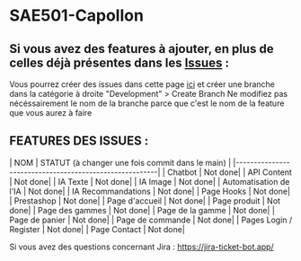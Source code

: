 # SAE501-Capollon

## Si vous avez des features à ajouter, en plus de celles déjà présentes dans les [Issues](https://github.com/natsbarnett/SAE501-Capollon/issues) :
Vous pourrez créer des issues dans cette page [ici](https://github.com/natsbarnett/SAE501-Capollon/issues) et créer une branche dans la catégorie à droite "Development" > Create Branch
Ne modifiez pas nécéssairement le nom de la branche parce que c'est le nom de la feature que vous aurez à faire

## FEATURES DES ISSUES :
|  NOM | STATUT (à changer une fois commit dans le main) |
|--------------------------------------------------------|
| Chatbot | Not done|
| API Content | Not done|
| IA Texte | Not done|
| IA Image | Not done|
| Automatisation de l'IA | Not done|
| IA Recommandations | Not done|
| Page Hooks | Not done|
| Prestashop | Not done|
| Page d'accueil | Not done|
| Page produit | Not done|
| Page des gammes | Not done|
| Page de la gamme | Not done|
| Page de panier | Not done|
| Page de commande | Not done|
| Pages Login / Register | Not done|
| Page Contact | Not done|

  Si vous avez des questions concernant Jira : https://jira-ticket-bot.app/
